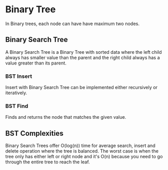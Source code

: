# Binary Tree

In Binary trees, each node can have have maximum two nodes.

## Binary Search Tree

A Binary Search Tree is a Binary Tree with sorted data where the left child always has smaller value than the parent and the right child always has a value greater than its parent.

### BST Insert

Insert with Binary Search Tree can be implemented either recursively or iteratively.

### BST Find

Finds and returns the node that matches the given value.

## BST Complexities

Binary Search Trees offer O(log(n)) time for average search, insert and delete operation where the tree is balanced.
The worst case is when the tree only has either left or right node and it's O(n) because you need to go through the entire tree to reach the leaf.

